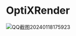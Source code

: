 ﻿# OptiXRender
 
![QQ截图20240118175923](https://github.com/GraphicsEnthusiast/OptiXRender/assets/75780167/d9864be4-d6b9-4de7-93c4-0d4f9e56df7a)


